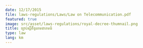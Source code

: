 ```yaml
---
date: 12/17/2015
file: laws-regulations/Laws/Law on Telecommunication.pdf
featured: true
image: src/asset/laws-regulations/royal-decree-thumnail.png
title: ច្បាប់ស្តីពីទូរគមនាគមន៍
type: law
lang: km
---
```

